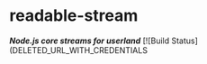 # readable-stream

***Node.js core streams for userland*** [![Build Status](DELETED_URL_WITH_CREDENTIALS